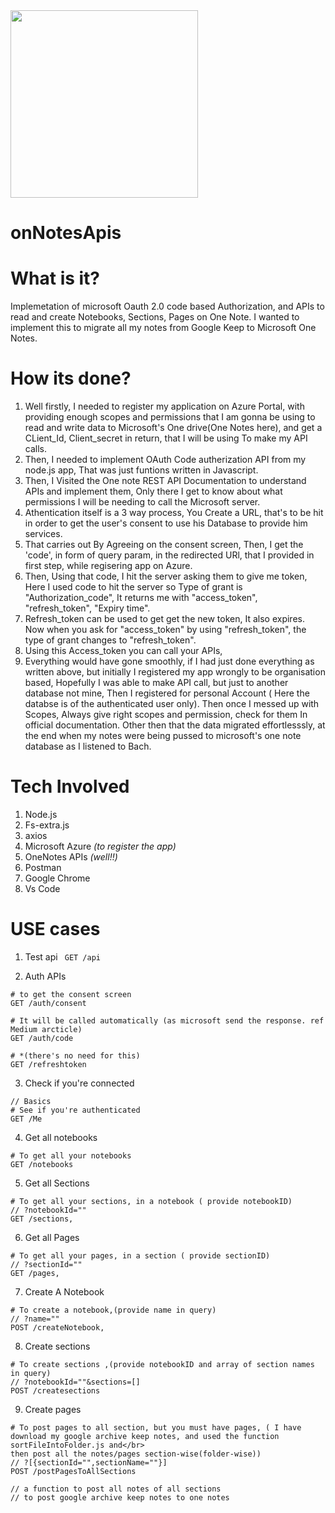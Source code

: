 
<img src="https://img.icons8.com/color/452/microsoft-onenote-2019.png" width="300">

# onNotesApis

# What is it?
Implemetation of microsoft Oauth 2.0 code based Authorization, and APIs to read and create Notebooks, Sections, Pages on One Note. I wanted to implement this to migrate all my notes from Google Keep to Microsoft One Notes.

# How its done?
1. Well firstly, I needed to register my application on Azure Portal, with providing enough scopes and permissions that I am gonna be using to read and write data to Microsoft's One drive(One Notes here), and get a CLient_Id, Client_secret in return, that I will be using To make my API calls.
2. Then, I needed to implement OAuth Code autherization API from my node.js app, That was just funtions written in Javascript. 
3. Then, I Visited the One note REST API Documentation to understand APIs and implement them, Only there I get to know about what permissions I will be needing to call the Microsoft server.
4. Athentication itself is a 3  way process, You Create a URL, that's to be hit in order to get the user's consent to use his Database to provide him services.
5. That carries out By Agreeing on the consent screen, Then, I get the 'code', in form of query param, in the redirected URl, that I provided in first step, while regisering app on Azure.
6. Then, Using that code, I hit the server asking them to give me token, Here I used code to hit the server so Type of grant is "Authorization_code", It returns me with "access_token", "refresh_token", "Expiry time".
7. Refresh_token can be used to get get the new token, It also expires. Now when you ask for "access_token" by using "refresh_token", the type of grant changes to "refresh_token".
8. Using this Access_token you can call your APIs, 
9. Everything would have gone smoothly, if I had just done everything as written above, but initially I registered my app wrongly to be organisation based, Hopefully I was able to make API call, but just to another database not mine, Then I registered for personal Account ( Here the databse is of the authenticated user only). Then once I messed up with Scopes, Always give right scopes and permission, check for them In official documentation. Other then that the data migrated effortlesssly, at the end when my notes were being pussed to microsoft's one note database as I listened to Bach.

# Tech Involved
1. Node.js
2. Fs-extra.js
3. axios
4. Microsoft Azure *(to register the app)*
5. OneNotes APIs *(well!!)*
6. Postman
7. Google Chrome
8. Vs Code

# USE cases
1. Test api
``` GET /api```

2. Auth APIs
```
# to get the consent screen
GET /auth/consent

# It will be called automatically (as microsoft send the response. ref Medium arcticle)
GET /auth/code

# *(there's no need for this)
GET /refreshtoken
```

3. Check if you're connected
```
// Basics
# See if you're authenticated
GET /Me
```

4. Get all notebooks
```
# To get all your notebooks
GET /notebooks
```

5. Get all Sections
```
# To get all your sections, in a notebook ( provide notebookID)
// ?notebookId=""
GET /sections,
```

6. Get all Pages
```
# To get all your pages, in a section ( provide sectionID)
// ?sectionId=""
GET /pages,
```

7. Create A Notebook
```
# To create a notebook,(provide name in query)
// ?name=""
POST /createNotebook,
```

8. Create sections
```
# To create sections ,(provide notebookID and array of section names in query)
// ?notebookId=""&sections=[] 
POST /createsections
```

9. Create pages
```
# To post pages to all section, but you must have pages, ( I have download my google archive keep notes, and used the function sortFileIntoFolder.js and</br>
then post all the notes/pages section-wise(folder-wise))
// ?[{sectionId="",sectionName=""}]
POST /postPagesToAllSections

// a function to post all notes of all sections 
// to post google archive keep notes to one notes
```
